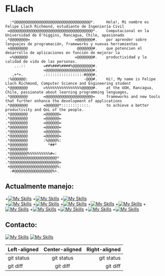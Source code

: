 # FLlach
      :*@@@@@@@@@@@@@@@@@@@@@@@@@@@@@@@@@@*.     Hola!, Mi nombre es Felipe Llach Richmond, estudiante de Ingeniería Civil
     =@@@@@@@@@@@@@@@@@@@@@@@@@@@@@@@@@@@@@*.    Computacional en la Universidad de O'higgins, Rancagua, Chile, apasionado
    .*@@@@@@@@=                    =@@@@@@@#.    por aprender sobre lenguajes de programación, frameworks y nuevas herramientas
     +@@@@@@@@                      @@@@@@@#.    que potencien el desarrollo de aplicaciones en función de mejorar la 
      =%@@@@@@                     =@@@@@@@#.    productividad y la calidad de vida de las personas.
        ...::        =##%###%####%@@@@@@@@@#.    
                     =@@@@@@@@@@@@@@@@@@@@@#.    
       .+*+.         .::::::::::::::::-#@@@#.    
     :%@@@@@@:                         -@@@#.    Hi!, My name is Felipe Llach Richmond, Computer Science and Engineering student
    .*@@@@@@@@       =%%%%%%%%%%%%%%%%@@@@@#.    at the UOH, Rancagua, Chile, passionate about learning programming lenguages,
    .*@@@@@@@@       =@@@@@@@@@@@@@@@@@@@@@=     frameworks and new tools that further enhance the development of applications
    .*@@@@@@@@       =@@@@@@*::::::::::::.       to achieve a better productivity and QoL of the people.
    .*@@@@@@@@       =@@@@@@=                    
    .*@@@@@@@@       =@@@@@@=             
    .*@@@@@@@@       =@@@@@@=                    
    .*@@@@@@@@       =@@@@@@=                    
    .*@@@@@@@@       =@@@@@@=                    
    .*@@@@@@@@       =@@@@@@=                    
    .*@@@@@@@@       :%@@@@%:                    
    .*@@@@@@@@         *##*                      
    .*@@@@@@@@                                   
    .*@@@@@@@@%%%%%%%%%%#=:                      
    .*@@@@@@@@@@@@@@@@@@@@@*                     
    .*@@@@@@@@@@@@@@@@@@@@@@=                    
     +@@@@@@@@@@@@@@@@@@@@@%:                    
      -#@@@@@@@@@@@@@@@@@%+.                     


## Actualmente manejo:
+[![My Skills](https://skillicons.dev/icons?i=js)](https://skillicons.dev)
+[![My Skills](https://skillicons.dev/icons?i=html)](https://skillicons.dev)
+[![My Skills](https://skillicons.dev/icons?i=css)](https://skillicons.dev)  
+[![My Skills](https://skillicons.dev/icons?i=anaconda)](https://skillicons.dev)
+[![My Skills](https://skillicons.dev/icons?i=blender)](https://skillicons.dev)
+[![My Skills](https://skillicons.dev/icons?i=c)](https://skillicons.dev)
+[![My Skills](https://skillicons.dev/icons?i=cs)](https://skillicons.dev)
+[![My Skills](https://skillicons.dev/icons?i=c++)](https://skillicons.dev)
+[![My Skills](https://skillicons.dev/icons?i=figma)](https://skillicons.dev)
+[![My Skills](https://skillicons.dev/icons?i=git)](https://skillicons.dev)
+[![My Skills](https://skillicons.dev/icons?i=gulp)](https://skillicons.dev)
+[![My Skills](https://skillicons.dev/icons?i=ai)](https://skillicons.dev)
+[![My Skills](https://skillicons.dev/icons?i=java)](https://skillicons.dev)

## Contacto:
[![My Skills](https://skillicons.dev/icons?i=gmail)](https://skillicons.dev)
[![My Skills](https://skillicons.dev/icons?i=instagram)](https://skillicons.dev)

| Left-aligned | Center-aligned | Right-aligned |
| :---         |     :---:      |          ---: |
| git status   | git status     | git status    |
| git diff     | git diff       | git diff      |